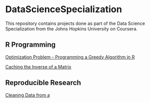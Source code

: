 # DataScienceSpecialization

This repository contains projects done as part of the Data Science Specialization from the Johns Hopkins University on Coursera.

## R Programming
<a href="https://github.com/lbedon/DataScienceSpecialization/blob/master/02RProgramming/GreedyAlgorithm.pdf">Optimization Problem - Programming a Greedy Algorithm in R</a>

<a href="https://github.com/lbedon/DataScienceSpecialization/blob/master/02RProgramming/cachematrix.R">Caching the Inverse of a Matrix</a>

## Reproducible Research
<a href="https://github.com/lbedon/DataScienceSpecialization/blob/master/05ReproducibleResearch/RepData_PeerAssessment1/Project1.pdf">Cleaning Data from a </a>


